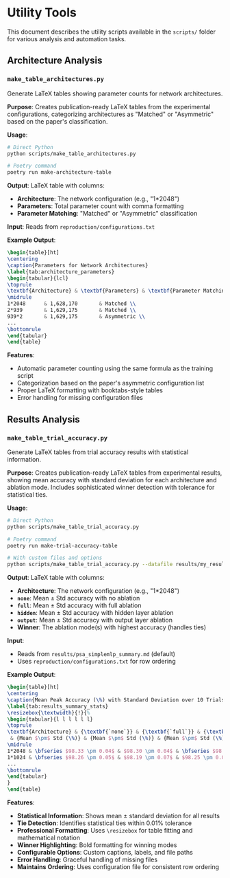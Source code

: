 # Utility Tools

This document describes the utility scripts available in the `scripts/` folder for various analysis and automation tasks.

## Architecture Analysis

### `make_table_architectures.py`

Generate LaTeX tables showing parameter counts for network architectures.

**Purpose**: Creates publication-ready LaTeX tables from the experimental configurations, categorizing architectures as "Matched" or "Asymmetric" based on the paper's classification.

**Usage**:
```bash
# Direct Python
python scripts/make_table_architectures.py

# Poetry command
poetry run make-architecture-table
```

**Output**: LaTeX table with columns:
- **Architecture**: The network configuration (e.g., "1*2048")
- **Parameters**: Total parameter count with comma formatting
- **Parameter Matching**: "Matched" or "Asymmetric" classification

**Input**: Reads from `reproduction/configurations.txt`

**Example Output**:
```latex
\begin{table}[ht]
\centering
\caption{Parameters for Network Architectures}
\label{tab:architecture_parameters}
\begin{tabular}{lcl}
\toprule
\textbf{Architecture} & \textbf{Parameters} & \textbf{Parameter Matching}\\
\midrule
1*2048      & 1,628,170       & Matched \\
2*939       & 1,629,175       & Matched \\
939*2       & 1,629,175       & Asymmetric \\
...
\bottomrule
\end{tabular}
\end{table}
```

**Features**:
- Automatic parameter counting using the same formula as the training script
- Categorization based on the paper's asymmetric configuration list
- Proper LaTeX formatting with booktabs-style tables
- Error handling for missing configuration files

## Results Analysis

### `make_table_trial_accuracy.py`

Generate LaTeX tables from trial accuracy results with statistical information.

**Purpose**: Creates publication-ready LaTeX tables from experimental results, showing mean accuracy with standard deviation for each architecture and ablation mode. Includes sophisticated winner detection with tolerance for statistical ties.

**Usage**:
```bash
# Direct Python
python scripts/make_table_trial_accuracy.py

# Poetry command
poetry run make-trial-accuracy-table

# With custom files and options
python scripts/make_table_trial_accuracy.py --datafile results/my_results.md --order reproduction/my_configs.txt --caption "Custom Caption" --label "custom_label"
```

**Output**: LaTeX table with columns:
- **Architecture**: The network configuration (e.g., "1*2048")
- **`none`**: Mean ± Std accuracy with no ablation
- **`full`**: Mean ± Std accuracy with full ablation
- **`hidden`**: Mean ± Std accuracy with hidden layer ablation
- **`output`**: Mean ± Std accuracy with output layer ablation
- **Winner**: The ablation mode(s) with highest accuracy (handles ties)

**Input**: 
- Reads from `results/psa_simplemlp_summary.md` (default)
- Uses `reproduction/configurations.txt` for row ordering

**Example Output**:
```latex
\begin{table}[ht]
\centering
\caption{Mean Peak Accuracy (\%) with Standard Deviation over 10 Trials for SimpleMLP Architectures}
\label{tab:results_summary_stats}
\resizebox{\textwidth}{!}{%
\begin{tabular}{l l l l l l}
\toprule
\textbf{Architecture} & {\textbf{`none`}} & {\textbf{`full`}} & {\textbf{`hidden`}} & {\textbf{`output`}} & \textbf{Winner} \\
 & {Mean $\pm$ Std (\%)} & {Mean $\pm$ Std (\%)} & {Mean $\pm$ Std (\%)} & {Mean $\pm$ Std (\%)} & \\
\midrule
1*2048 & \bfseries $98.33 \pm 0.04$ & $98.30 \pm 0.04$ & \bfseries $98.33 \pm 0.05$ & $98.17 \pm 0.07$ & Tie: \texttt{none}/\texttt{hidden} \\
1*1024 & \bfseries $98.26 \pm 0.05$ & $98.19 \pm 0.07$ & $98.25 \pm 0.07$ & $98.03 \pm 0.08$ & \texttt{none} \\
...
\bottomrule
\end{tabular}
}
\end{table}
```

**Features**:
- **Statistical Information**: Shows mean ± standard deviation for all results
- **Tie Detection**: Identifies statistical ties within 0.01% tolerance
- **Professional Formatting**: Uses `\resizebox` for table fitting and mathematical notation
- **Winner Highlighting**: Bold formatting for winning modes
- **Configurable Options**: Custom captions, labels, and file paths
- **Error Handling**: Graceful handling of missing files
- **Maintains Ordering**: Uses configuration file for consistent row ordering 